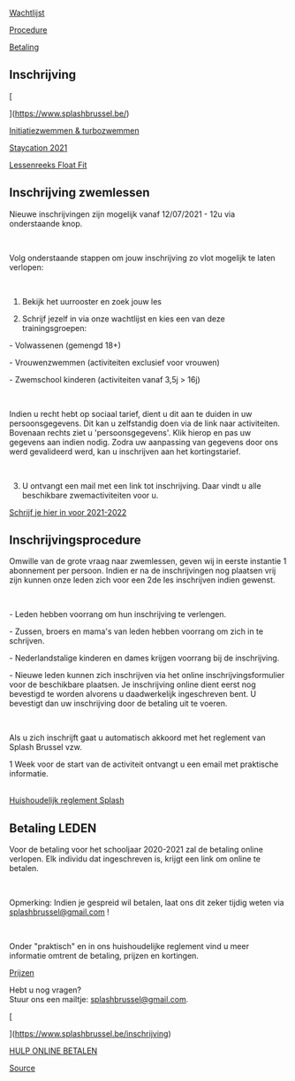 [Wachtlijst](https://www.splashbrussel.be/inschrijving)

[Procedure](https://www.splashbrussel.be/inschrijving)

[Betaling](https://www.splashbrussel.be/inschrijving)

Inschrijving
------------

[

](https://www.splashbrussel.be/)

[Initiatiezwemmen & turbozwemmen](https://www.splashbrussel.be/initiatiezwemmen-turbozwemmen)

[Staycation 2021](https://www.splashbrussel.be/staycation)

[Lessenreeks Float Fit](https://www.mijnassist.be/NL/57b5cc89-1e2b-4c71-87f2-84b02f53ac97/waitinglist/subscribe)

Inschrijving zwemlessen
-----------------------

Nieuwe inschrijvingen zijn mogelijk vanaf 12/07/2021 - 12u via onderstaande knop.

​

Volg onderstaande stappen om jouw inschrijving zo vlot mogelijk te laten verlopen:

​

1) Bekijk het uurrooster en zoek jouw les

2) Schrijf jezelf in via onze wachtlijst en kies een van deze trainingsgroepen:

\- Volwassenen (gemengd 18+)

\- Vrouwenzwemmen (activiteiten exclusief voor vrouwen)

\- Zwemschool kinderen (activiteiten vanaf 3,5j > 16j)

​

Indien u recht hebt op sociaal tarief, dient u dit aan te duiden in uw persoonsgegevens. Dit kan u zelfstandig doen via de link naar activiteiten. Bovenaan rechts ziet u 'persoonsgegevens'. Klik hierop en pas uw gegevens aan indien nodig. Zodra uw aanpassing van gegevens door ons werd gevalideerd werd, kan u inschrijven aan het kortingstarief. 

​

3) U ontvangt een mail met een link tot inschrijving. Daar vindt u alle beschikbare zwemactiviteiten voor u.

[Schrijf je hier in voor 2021-2022](https://www.mijnassist.be/NL/57b5cc89-1e2b-4c71-87f2-84b02f53ac97/waitinglist/subscribe)

Inschrijvingsprocedure
----------------------

Omwille van de grote vraag naar zwemlessen, geven wij in eerste instantie 1 abonnement per persoon. Indien er na de inschrijvingen nog plaatsen vrij zijn kunnen onze leden zich voor een 2de les inschrijven indien gewenst.

​

\- Leden hebben voorrang om hun inschrijving te verlengen.

\- Zussen, broers en mama's van leden hebben voorrang om zich in te schrijven.

\- Nederlandstalige kinderen en dames krijgen voorrang bij de inschrijving.

\- Nieuwe leden kunnen zich inschrijven via het online inschrijvingsformulier voor de beschikbare plaatsen. Je inschrijving online dient eerst nog bevestigd te worden alvorens u daadwerkelijk ingeschreven bent. U bevestigt dan uw inschrijving door de betaling uit te voeren.

​

Als u zich inschrijft gaat u automatisch akkoord met het reglement van Splash Brussel vzw.

1 Week voor de start van de activiteit ontvangt u een email met praktische informatie.  
 

[Huishoudelijk reglement Splash](https://dcdde5ee-49b8-4d91-86e4-7e78718b2672.filesusr.com/ugd/71aa3a_eea5adfa982f40deb50d6a6d03e4e86d.pdf)

Betaling LEDEN
--------------

Voor de betaling voor het schooljaar 2020-2021 zal de betaling online verlopen. Elk individu dat ingeschreven is, krijgt een link om online te betalen. 

​

Opmerking: Indien je gespreid wil betalen, laat ons dit zeker tijdig weten via [splashbrussel@gmail.com](mailto:splashbrussel@gmail.com) !

​

Onder "praktisch" en in ons huishoudelijke reglement vind u meer informatie omtrent de betaling, prijzen en kortingen.

[Prijzen](https://www.splashbrussel.be/praktisch)

Hebt u nog vragen?  
Stuur ons een mailtje: [splashbrussel@gmail.com](mailto:splashbrussel@gmail.com).

[

](https://www.splashbrussel.be/inschrijving)

[HULP ONLINE BETALEN](https://www.splashbrussel.be/hulp-online-betalen)

[Source](https://www.splashbrussel.be/inschrijving)